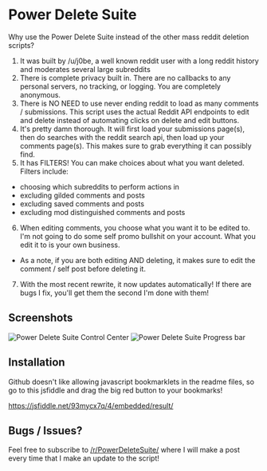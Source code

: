 # Power Delete Suite

Why use the Power Delete Suite instead of the other mass reddit deletion scripts?

1. It was built by /u/j0be, a well known reddit user with a long reddit history and moderates several large subreddits
2. There is complete privacy built in. There are no callbacks to any personal servers, no tracking, or logging. You are completely anonymous.
3. There is NO NEED to use never ending reddit to load as many comments / submissions. This script uses the actual Reddit API endpoints to edit and delete instead of automating clicks on delete and edit buttons. 
4. It's pretty damn thorough. It will first load your submissions page(s), then do searches with the reddit search api, then load up your comments page(s). This makes sure to grab everything it can possibly find.
5. It has FILTERS! You can make choices about what you want deleted. Filters include:
 * choosing which subreddits to perform actions in
 * excluding gilded comments and posts
 * excluding saved comments and posts
 * excluding mod distinguished comments and posts
6. When editing comments, you choose what you want it to be edited to. I'm not going to do some self promo bullshit on your account. What you edit it to is your own business. 
 * As a note, if you are both editing AND deleting, it makes sure to edit the comment / self post before deleting it.
7. With the most recent rewrite, it now updates automatically! If there are bugs I fix, you'll get them the second I'm done with them!

 ## Screenshots
 
 ![Power Delete Suite Control Center](http://i.imgur.com/B0siI0a.png)
 ![Power Delete Suite Progress bar](http://i.imgur.com/QxPzLqH.png)
 
 ## Installation 
 
 Github doesn't like allowing javascript bookmarklets in the readme files, so go to this jsfiddle and drag the big red button to your bookmarks!
 
 https://jsfiddle.net/93mycx7q/4/embedded/result/
 
 ## Bugs / Issues?
 
Feel free to subscribe to [/r/PowerDeleteSuite/](https://www.reddit.com/r/PowerDeleteSuite/) where I will make a post every time that I make an update to the script!
 

